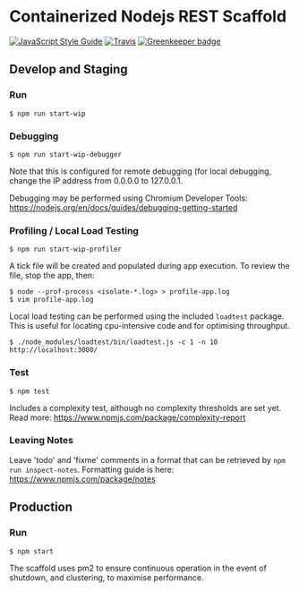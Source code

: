 # Containerized Nodejs REST Scaffold
[![JavaScript Style Guide](https://img.shields.io/badge/code_style-standard-brightgreen.svg)](https://standardjs.com)
[![Travis](https://travis-ci.org/bjvickers/base.svg?branch=master)](https://travis-ci.org/bjvickers/base) [![Greenkeeper badge](https://badges.greenkeeper.io/bjvickers/containerized-nodejs-rest-scaffold.svg)](https://greenkeeper.io/)

## Develop and Staging
### Run
```
$ npm run start-wip   
```

### Debugging
```
$ npm run start-wip-debugger   
```

Note that this is configured for remote debugging (for local debugging,
change the IP address from 0.0.0.0 to 127.0.0.1. 

Debugging may be performed using Chromium Developer Tools:
https://nodejs.org/en/docs/guides/debugging-getting-started

### Profiling / Local Load Testing
```
$ npm run start-wip-profiler   
```

A tick file will be created and populated during app execution.
To review the file, stop the app, then:
```
$ node --prof-process <isolate-*.log> > profile-app.log
$ vim profile-app.log   
```

Local load testing can be performed using the included `loadtest` package.
This is useful for locating cpu-intensive code and for optimising throughput.
```
$ ./node_modules/loadtest/bin/loadtest.js -c 1 -n 10 http://localhost:3000/
```

### Test
```
$ npm test   
```
Includes a complexity test, although no complexity thresholds are set yet.
Read more: https://www.npmjs.com/package/complexity-report


### Leaving Notes
Leave 'todo' and 'fixme' comments in a format that can be retrieved by
`npm run inspect-notes`. Formatting guide is here: https://www.npmjs.com/package/notes



## Production
### Run
```
$ npm start   
```

The scaffold uses pm2 to ensure continuous operation in the event of shutdown, 
and clustering, to maximise performance.
